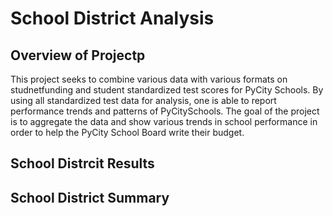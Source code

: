 # School District Analysis

## Overview of Projectp
This project seeks to combine various data with various formats on studnetfunding and student standardized test scores for PyCity Schools. By using all standardized test data for analysis, one is able to report performance trends and patterns of PyCitySchools. The goal of the project is to aggregate the data and show various trends in school performance in order to help the PyCity School Board write their budget.

## School Distrcit Results

## School District Summary 
